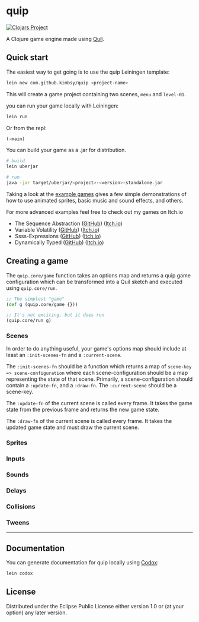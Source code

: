 # quip

[![Clojars Project](https://img.shields.io/clojars/v/quip.svg)](https://clojars.org/quip)

A Clojure game engine made using [Quil](http://quil.info/).

## Quick start

The easiest way to get going is to use the quip Leiningen template:

``` bash
lein new com.github.kimbsy/quip <project-name>
```

This will create a game project containing two scenes, `menu` and `level-01`.

you can run your game locally with Leiningen:

``` bash
lein run
```

Or from the repl:

``` Clojure
(-main)
```

You can build your game as a .jar for distribution.

``` bash
# build
lein uberjar

# run
java -jar target/uberjar/<project>-<version>-standalone.jar
```

Taking a look at the [example games](example_games) gives a few simple demonstrations of how to use animated sprites, basic music and sound effects, and others.

For more advanced examples feel free to check out my games on Itch.io

- The Sequence Abstraction ([GitHub](https://github.com/Kimbsy/sequence-abstraction)) ([Itch.io](https://kimbsy.itch.io/the-sequence-abstraction))
- Variable Volatility ([GitHub](https://github.com/Kimbsy/variable-volatility)) ([Itch.io](https://kimbsy.itch.io/variable-volatility))
- Ssss-Expressions ([GitHub](https://github.com/Kimbsy/ssss-expressions)) ([Itch.io](https://kimbsy.itch.io/ssss-expressions))
- Dynamically Typed ([GitHub](https://github.com/Kimbsy/dynamically-typed)) ([Itch.io](https://kimbsy.itch.io/dynamically-typed))

## Creating a game

The `quip.core/game` function takes an options map and returns a quip game configuration which can be transformed into a Quil sketch and executed using `quip.core/run`.

``` Clojure
;; The simplest "game"
(def g (quip.core/game {}))

;; It's not exciting, but it does run
(quip.core/run g)
```

### Scenes

In order to do anything useful, your game's options map should include at least an `:init-scenes-fn` and a `:current-scene`.

The `:init-scenes-fn` should be a function which returns a map of `scene-key => scene-configuration` where each scene-configuration should be a map representing the state of that scene. Primarily, a scene-configuration should contain a `:update-fn`, and a `:draw-fn`. The `:current-scene` should be a scene-key.

The `:update-fn` of the current scene is called every frame. It takes the game state from the previous frame and returns the new game state.

The `:draw-fn` of the current scene is called every frame. It takes the updated game state and must draw the current scene.

### Sprites

### Inputs

### Sounds

### Delays

### Collisions

### Tweens

----

## Documentation

You can generate documentation for quip locally using [Codox](https://github.com/weavejester/codox):

``` bash
lein codox
```

## License

Distributed under the Eclipse Public License either version 1.0 or (at your option) any later version.
